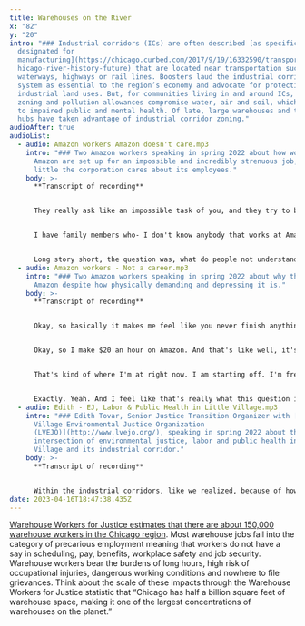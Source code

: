 ```yaml
---
title: Warehouses on the River
x: "82"
y: "20"
intro: "### Industrial corridors (ICs) are often described [as specific areas
  designated for
  manufacturing](https://chicago.curbed.com/2017/9/19/16332590/transportation-c\
  hicago-river-history-future) that are located near transportation such as
  waterways, highways or rail lines. Boosters laud the industrial corridor
  system as essential to the region’s economy and advocate for protecting
  industrial land uses. But, for communities living in and around ICs, the
  zoning and pollution allowances compromise water, air and soil, which can lead
  to impaired public and mental health. Of late, large warehouses and trucking
  hubs have taken advantage of industrial corridor zoning."
audioAfter: true
audioList:
  - audio: Amazon workers Amazon doesn't care.mp3
    intro: "### Two Amazon workers speaking in spring 2022 about how workers at
      Amazon are set up for an impossible and incredibly strenuous job, and how
      little the corporation cares about its employees."
    body: >-
      **Transcript of recording**


      They really ask like an impossible task of you, and they try to brainwash you to think it's possible by having try-hard people promote all the items that they can stow in a day, which aren't really real, but yeah, it's just all around like a really stressful environment. And they don't give you enough time to recover and recoup between three hour shifts, they give you 30 minutes. And as Darra mentioned, it takes ten minutes to walk anywhere in Amazon from anywhere you are at, no matter where you are, it takes ten minutes to walk to where you need to be. So it's just hard to try and hustle when your legs are sore from standing for 6 hours straight. And then you're also tired because your arms and shoulders hurt from stowing things that are way above your head. 


      I have family members who- I don't know anybody that works at Amazon, honestly, beyond me and you, but I have family members who've made entire lives off working warehouses, warehouse, blue collar work, basically. Well, my one cousin was very vocal from the jump. She's worked at Ford since 2012. And she was like, that job hurts. My fingers hurt. My body hurts. Like, the job is hard. And I was just like, I just feel like maybe you're overdoing it. Literally. How old was I in 2012? My 14 year old brain, I was like, yeah, she doesn’t know what it’s like. So I haven't thought again about warehouse jobs until I walked into Amazon for my first day. And I was like, oh, okay, this is awful. This is what everybody's talking about. This is why people are so anti-Amazon. Because I didn’t understand why people were anti-Amazon exactly. I'm like, it's a corporation, so there's blood and there's death all around it. So I'm like, I don't know why this one is so specifically being attacked, but I think now it's because of how, since the corporation is - the needs are so high for that specific corporation, like anyone, but specifically Amazon, they whip you more, so you get more lashings if, you know, so it's more aggressive in that way, for sure. So I wasn't expecting it to be an impossible job. I was expecting there to be a way for you to get through the day with all you could do, like preparing in the morning and stretching all this. That the work could be doable, and it's not. Not in any reasonable sense of getting work done in a day’s span. No, you can't do it, but you have to try. So you do.


      Long story short, the question was, what do people not understand about working at Amazon? It's just really like you don't understand how little they care about their employees. I think you can talk about it all day long, but actually being an employee there and realizing they don't care that I get the correct pay, they don't care that I get all my time off, they don't care about any of that. They care that I send out 1200 items in a day. That's all they care about. It's sad. It's sad and it's really frustrating at the same time. And those are like really bad emotions to have towards the job that you're trying to do. And especially when you have all these requirements you want to meet, when you don't want to meet them because you don't like your employer. That's what I think.
  - audio: Amazon workers - Not a career.mp3
    intro: "### Two Amazon workers speaking in spring 2022 about why they work at
      Amazon despite how physically demanding and depressing it is."
    body: >-
      **Transcript of recording**


      Okay, so basically it makes me feel like you never finish anything because once you finish all of your work, they just bring you new work. So it's not like, oh, okay, so like, today, okay, once I finish this, then I'll be done with work for the day, and then I can move on to something else, like a normal job. When you have different kinds of projects, it's just like constant - they're bringing in boxes, they're bringing in boxes, they're bringing in boxes. There's never, like, a sense of accomplishment, I feel like. And that also makes it really hard to stay motivated because it's like, oh, once I finish these 97 items, they're in this big ass box. I'll be cool. No, they're going to bring you 97 more items each time. Like, there's nothing you can do to finish your work until you leave and clock out. That's fucking depressing. 


      Okay, so I make $20 an hour on Amazon. And that's like well, it's like about $4 more than I'd make as a gallery assistant, like, in the real world, which is like a job in the career path of what I actually studied to do with my life. So it's like when you compare the monetary, literally just the monetary, because Amazon is Amazon, you get your check, you can apply for benefits and stuff, but you have to commit so much more of your soul to get those things. And I'm like, girl, please. But if I were to work at a gallery and they would give me benefits and time off, and then they'd be like, less physically demanding work, and more satisfying for my soul to be there. So, like, the $4 cut wouldn't be that bad there bad or like, you think it would be that bad. It's like they do it like that so that you are forced to really be like, damn, it's still like $20. I'm still young, and $20 is a lot. Like, I'm not used. But it's like when you get there, you stand there for an hour and you're like, was that really worth $20? I immediately want to go home, and I don't care about the money anymore. I'll quit. When you got a car note and the rent and utilities to pay, it's a good wage. You have to do it. Yes. 


      That's kind of where I'm at right now. I am starting off. I'm fresh out of college, so I don't have any, like, saved money or assets. I have to start everything from scratch. So as I'm trying to build and save with that, I have to work some weekends at Amazon in addition to my full time job. I wouldn't work at Amazon if I didn't have to. I don't like working there, and I just want to stay and work a couple of days a month. It's not like that. It's literally I have to in order to live the lifestyle that I want to live. So it's okay for that. But if I had to work at Amazon four days as my full time career or anything like that, I don't think $16.50 would be sufficient. 


      Exactly. Yeah. And I feel like that's really what this question is about. It’s not for people, like, you and me, we just work there because what else is there? We're not trying to support kids and pay mortgages and shit. So it's really great for us in that regard because having actually actualized Amazon as a career for myself, it would be really tough. It's like, this is it for the next 30 years, is what I'm going to do. Like, watch my body fade away for fucking $20 an hour and nothing else. Like, as a full grown adult, all you have is, all you get is money. That's not enough. There's no satisfaction, like, psychologically, there's no benefits, there's no dental, there's no, like, everything you want to come out, like, you got to pay for it all. There’s no seeing your work do anything in the end. Yeah. You don't see somebody getting their package of socks and joy on their face when it happens or anything. There's no fulfillment after you stow that item. There's no fulfillment at the fulfillment center. Hashtag.
  - audio: Edith - EJ, Labor & Public Health in Little Village.mp3
    intro: "### Edith Tovar, Senior Justice Transition Organizer with [Little
      Village Environmental Justice Organization
      (LVEJO)](http://www.lvejo.org/), speaking in spring 2022 about the
      intersection of environmental justice, labor and public health in Little
      Village and its industrial corridor."
    body: >-
      **Transcript of recording**


      Within the industrial corridors, like we realized, because of how big they are, because of the importance that they have carried where we don't minimize the importance of having local jobs, the importance of having a closed economy within our community. A lot of these jobs were beneficial to a lot of working class families in establishing roots and being able to purchase their homes, being able to raise their families, right? But within the passing decades, what do we know? We know that our community has one of the largest asthma rates. We know that when the Crawford coal plant was operating within the industrial corridor, we know that every year we lost about 50 residents to premature deaths. We know that cardiac disease is rampant in our communities. Why? Because close to 50% of our land use is dedicated to industry. So these are like the type of connections that LVEJO really tries to make- where industry and corporate polluters do such a great job at green washing and selling the idea of jobs and the creation of thousands of jobs in the industrial corridor. Again, we love jobs. We want our community to be able to have access to thriving, living wages, right? We don't want extractive working conditions for a community that is already struggling with like all the other -isms, right? And so trying to make that connection within environmental justice and labor and public health is one of these three layers. I think now we're working with it and our community is picking up on the language and saying - challenging a lot of these narratives that corporations are trying to sell to us, right? That is because we're going to install solar panels, like everything is going to be great. Don't mind the 400 plus trucks that we're going to be coming in and out of this warehouse, right, on a daily basis. At least now folks are questioning like, whoa, why are there so many trucks to begin with? And are these jobs, are these union jobs or what's the starting minimum wage? Are these salary jobs? What kind of benefits are you going to include? Tuition waivers? And so these are the questions that we are supporting residents and asking and teaching them how to negotiate, or how not to negotiate, but teaching them about knowing their own work rights. And again, we want industry, we believe that industry can be great. But the type of industry that is not extractive. The type of industry that will not literally put our health at risk just so that we can have a decent job, we want to make sure that these jobs are like - benefiting our communities. We just don't want a company that shows up and just ignores everything that's happening outside of their industry walls, right? We want active participants of our community.
date: 2023-04-16T18:47:38.435Z
---
```

[Warehouse Workers for Justice estimates that there are about 150,000 warehouse workers](https://www.ww4j.org/the-chicago-distribution-hub.html)[ in the Chicago region](https://www.ww4j.org/the-chicago-distribution-hub.html). Most warehouse jobs fall into the category of precarious employment meaning that workers do not have a say in scheduling, pay, benefits, workplace safety and job security. Warehouse workers bear the burdens of long hours, high risk of occupational injuries, dangerous working conditions and nowhere to file grievances. Think about the scale of these impacts through the Warehouse Workers for Justice statistic that “Chicago has half a billion square feet of warehouse space, making it one of the largest concentrations of warehouses on the planet.”